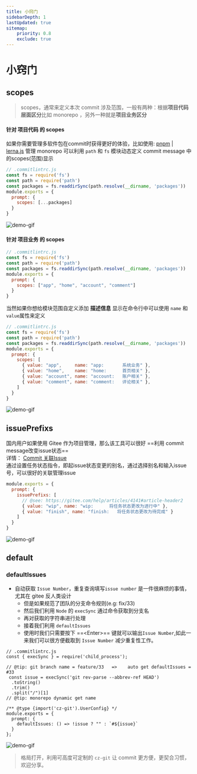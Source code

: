 ```yaml
---
title: 小窍门
sidebarDepth: 1
lastUpdated: true
sitemap:
    priority: 0.8
    exclude: true
---
```

# 小窍门

## scopes

> scopes，通常来定义本次 commit 涉及范围，一般有两种：根据**项目代码层面区分**比如 monorepo ，另外一种就是**项目业务区分**

#### 针对 项目代码 的 scopes

如果你需要管理多软件包在commit时获得更好的体验，比如使用: [pnpm](https://pnpm.io/) | [lerna.js](https://lerna.js.org/) 管理 monorepo 可以利用 `path` 和 `fs` 模块动态定义 commit message 中的scopes(范围)显示

```js
// .commitlintrc.js 
const fs = require('fs')
const path = require('path')
const packages = fs.readdirSync(path.resolve(__dirname, 'packages'))
module.exports = {
  prompt: { 
    scopes: [...packages] 
  }
}
```
![demo-gif](https://user-images.githubusercontent.com/40693636/156002738-af17087e-2d2b-4a80-a681-d63751282ec8.gif)

#### 针对 项目业务 的 scopes

```js
// .commitlintrc.js 
const fs = require('fs')
const path = require('path')
const packages = fs.readdirSync(path.resolve(__dirname, 'packages'))
module.exports = {
  prompt: {
    scopes: ["app", "home", "account", "comment"] 
  }
}
```

当然如果你想给模块范围自定义添加 **描述信息** 显示在命令行中可以使用 `name` 和 `value`属性来定义

```js
// .commitlintrc.js 
const fs = require('fs')
const path = require('path')
const packages = fs.readdirSync(path.resolve(__dirname, 'packages'))
module.exports = {
  prompt: {
    scopes: [
      { value: "app",     name: "app:       系统业务" },
      { value: "home",    name: "home:      首页相关" },
      { value: "account", name: "account:   账户相关" },
      { value: "comment", name: "comment:   评论相关" },
    ]
  }
}
```

![demo-gif](https://user-images.githubusercontent.com/40693636/156924173-56508d8a-ba7a-4001-99fe-16234ee0f911.gif)

## issuePrefixs

国内用户如果使用 Gitee 作为项目管理，那么该工具可以很好 ==利用 commit message改变issue状态== <br>
详情： [Commit 关联Issue](https://gitee.com/help/articles/4141#article-header2) <br>
通过设置任务状态指令，即起issue状态变更的别名，通过选择别名和输入issue号，可以很好的关联管理issue

```js
module.exports = {
  prompt: {
    issuePrefixs: [
      // @see: https://gitee.com/help/articles/4141#article-header2
      { value: "wip", name: "wip:      将任务状态更改为进行中" },
      { value: "finish", name: "finish:   将任务状态更改为待完成" }
    ]
  }
}
```

![demo-gif](https://user-images.githubusercontent.com/40693636/156924322-7edaa527-cd16-4b69-9caf-7471d9984af8.gif)

## default

### defaultIssues

- 自动获取 `Issue Number`，重复查询填写`issue number` 是一件很麻烦的事情，尤其在 gitee 反人类设计
  - 但是如果规范了团队的分支命令规则(e.g: fix/33)
  - 然后我们利用 `Node` 的 `execSync` 通过命令获取到分支名
  - 再对获取的字符串进行处理
  - 接着我们利用 `defaultIssues`
  - 使用时我们只需要按下 ==\<Enter\>== 键就可以输出`Issue Number`,如此一来我们可以很方便截取到 `Issue Number` 减少重复性工作。

```js{5-8,14}
// .commitlintrc.js 
const { execSync } = require('child_process');

// @tip: git branch name = feature/33   =>    auto get defaultIssues = #33
 const issue = execSync('git rev-parse --abbrev-ref HEAD')
  .toString()
  .trim()
  .split("/")[1]
// @tip: monorepo dynamic get name

/** @type {import('cz-git').UserConfig} */
module.exports = {
  prompt: {
    defaultIssues: () => !issue ? "" : `#${issue}`
  }
};
```

![demo-gif](https://user-images.githubusercontent.com/40693636/156924691-10411379-b351-4632-a688-2df5e54a034c.gif)


> 格局打开，利用可高度可定制的 `cz-git` 让 commit 更方便，更契合习惯，欢迎分享。
